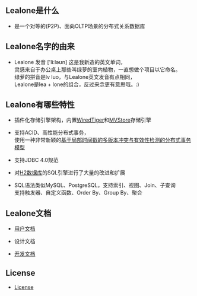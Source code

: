 
## Lealone是什么

* 是一个对等的(P2P)、面向OLTP场景的分布式关系数据库


## Lealone名字的由来

* Lealone 发音 ['li:ləʊn] 这是我新造的英文单词， <br>
  灵感来自于办公桌上那些叫绿萝的室内植物，一直想做个项目以它命名。 <br>
  绿萝的拼音是lv luo，与Lealone英文发音有点相同，<br>
  Lealone是lea + lone的组合，反过来念更有意思哦。:)


## Lealone有哪些特性
 
* 插件化存储引擎架构，内置[WiredTiger](https://github.com/wiredtiger/wiredtiger/tree/develop)和[MVStore](http://www.h2database.com/html/mvstore.html)存储引擎

* 支持ACID、高性能分布式事务，<br>
  使用一种非常新颖的[基于局部时间戳的多版本冲突与有效性检测的分布式事务模型](https://github.com/codefollower/Lealone/wiki/Lealone-transaction-model)
  
* 支持JDBC 4.0规范

* 对[H2数据库](http://www.h2database.com/html/main.html)的SQL引擎进行了大量的改进和扩展

* SQL语法类似MySQL、PostgreSQL，支持索引、视图、Join、子查询 <br>
  支持触发器、自定义函数、Order By、Group By、聚合


## Lealone文档

* [用户文档](https://github.com/codefollower/Lealone/wiki/Lealone%E7%94%A8%E6%88%B7%E6%96%87%E6%A1%A3)

* 设计文档

* [开发文档](https://github.com/codefollower/Lealone/wiki/Lealone%E5%BC%80%E5%8F%91%E8%80%85%E6%96%87%E6%A1%A3)


## License

* [License](https://github.com/codefollower/Lealone/blob/master/LICENSE.md)

